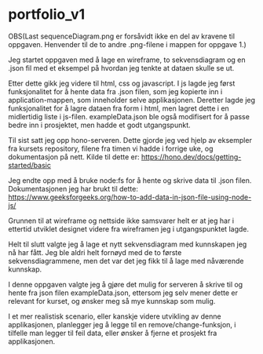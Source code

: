 # portfolio_v1

OBS(Last sequenceDiagram.png er forsåvidt ikke en del av kravene til oppgaven. Henvender til de to andre .png-filene i mappen for oppgave 1.)

Jeg startet oppgaven med å lage en wireframe, to sekvensdiagram og en .json fil med et eksempel på hvordan jeg tenkte at dataen skulle se ut.

Etter dette gikk jeg videre til html, css og javascript.
I js lagde jeg først funksjonalitet for å hente data fra .json filen, som jeg kopierte inn i application-mappen, som inneholder selve applikasjonen. Deretter lagde jeg funksjonalitet for å lagre dataen fra form i html, men lagret dette i en midlertidig liste i js-filen. exampleData.json ble også modifisert for å passe bedre inn i prosjektet, men hadde et godt utgangspunkt.

Til sist satt jeg opp hono-serveren. Dette gjorde jeg ved hjelp av eksempler fra kursets repository, filene fra timen vi hadde i forrige uke, og dokumentasjon på nett. Kilde til dette er: https://hono.dev/docs/getting-started/basic

Jeg endte opp med å bruke node:fs for å hente og skrive data til .json filen. Dokumentasjonen jeg har brukt til dette: https://www.geeksforgeeks.org/how-to-add-data-in-json-file-using-node-js/

Grunnen til at wireframe og nettside ikke samsvarer helt er at jeg har i ettertid utviklet designet videre fra wireframen jeg i utgangspunktet lagde.

Helt til slutt valgte jeg å lage et nytt sekvensdiagram med kunnskapen jeg nå har fått. Jeg ble aldri helt fornøyd med de to første sekvensdiagrammene, men det var det jeg fikk til å lage med nåværende kunnskap.

I denne oppgaven valgte jeg å gjøre det mulig for serveren å skrive til og hente fra json filen exampleData.json, ettersom jeg selv mener dette er relevant for kurset, og ønsker meg så mye kunnskap som mulig.

I et mer realistisk scenario, eller kanskje videre utvikling av denne applikasjonen, planlegger jeg å legge til en remove/change-funksjon, i tilfelle man legger til feil data, eller ønsker å fjerne et prosjekt fra applikasjonen.
